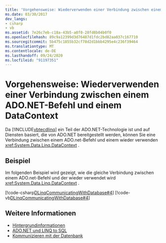 ```yaml
---
title: 'Vorgehensweise: Wiederverwenden einer Verbindung zwischen einem ADO.NET-Befehl und einem DataContext'
ms.date: 03/30/2017
dev_langs:
- csharp
- vb
ms.assetid: 7e26c7eb-c18a-43b5-a8f0-28fd8b04b0f0
ms.openlocfilehash: 89c9a12399d3d76487d1fdc2bd82aa037c167710
ms.sourcegitcommit: 5b475c1855b32cf78d2d1bbb4295e4c236f39464
ms.translationtype: MT
ms.contentlocale: de-DE
ms.lasthandoff: 09/24/2020
ms.locfileid: "91197351"
---
```

# <a name="how-to-reuse-a-connection-between-an-adonet-command-and-a-datacontext"></a>Vorgehensweise: Wiederverwenden einer Verbindung zwischen einem ADO.NET-Befehl und einem DataContext

Da [!INCLUDE[vbtecdlinq](../../../../../../includes/vbtecdlinq-md.md)] ein Teil der ADO.NET-Technologie ist und auf Diensten basiert, die von ADO.NET bereitgestellt werden, können Sie eine Verbindung zwischen einem ADO.net-Befehl und einem wieder verwenden <xref:System.Data.Linq.DataContext> .  
  
## <a name="example"></a>Beispiel  

 Im folgenden Beispiel wird gezeigt, wie die gleiche Verbindung zwischen einem ADO.net-Befehl und der wieder verwendet wird <xref:System.Data.Linq.DataContext> .  
  
 [!code-csharp[DLinqCommunicatingWithDatabase#4](../../../../../../samples/snippets/csharp/VS_Snippets_Data/DLinqCommunicatingWithDatabase/cs/Program.cs#4)]
 [!code-vb[DLinqCommunicatingWithDatabase#4](../../../../../../samples/snippets/visualbasic/VS_Snippets_Data/DLinqCommunicatingWithDatabase/vb/Module1.vb#4)]  
  
## <a name="see-also"></a>Weitere Informationen

- [Hintergrundinformationen](background-information.md)
- [ADO.NET und LINQ to SQL](ado-net-and-linq-to-sql.md)
- [Kommunizieren mit der Datenbank](communicating-with-the-database.md)
